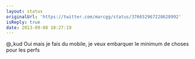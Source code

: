 ```yaml
---
layout: status
originalUrl: 'https://twitter.com/marcgg/status/376652967228628992'
isReply: true
date: 2013-09-08 10:27:19
---
```


@_kud Oui mais je fais du mobile, je veux embarquer le minimum de choses pour les perfs
